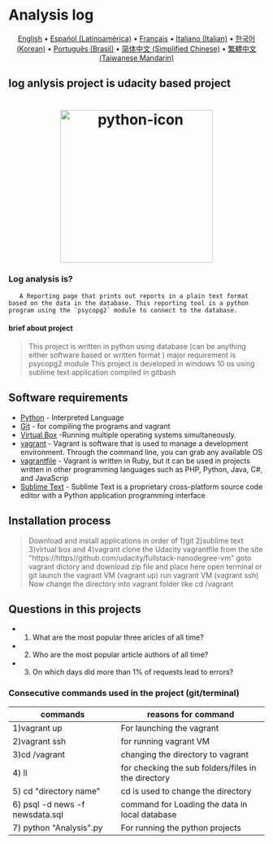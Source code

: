 # Analysis log
<p align="center">
  <a href="/docs/README-en.md">English</a> •
  <a href="/docs/README-esla.md">Español (Latinoamérica)</a> •
  <a href="/docs/README-fr.md">Français</a> •
  <a href="/docs/README-iteu.md">Italiano (Italian)</a> •
  <a href="/docs/README-kokr.md">한국어 (Korean)</a> •
  <a href="/docs/README-ptbr.md">Português (Brasil)</a> •
  <a href="/docs/README-zhcn.md">简体中文 (Simplified Chinese)</a> •
  <a href="/docs/README-zhtw.md">繁體中文 (Taiwanese Mandarin)</a>
</p>


##                                                               log anlysis project is udacity based project

<h1 align="center">
  <a href="https://github.com/bharathadolf/Analysislog"><img src="http://mathalope.co.uk/wp-content/uploads/2015/04/python-udacity-672x299.png" alt="python-icon" width="300"></a>
  <br>

### Log analysis is?
       A Reporting page that prints out reports in a plain text format based on the data in the database. This reporting tool is a python program using the `psycopg2` module to connect to the database.

#### brief about project
> This project is written in python 
> using database (can be anything either software based or written format )
> major requirement is psycopg2 module
> This project is developed in windows 10 os
> using sublime text application
> compiled in gitbash

## Software requirements
* [Python](https://www.python.org/) - Interpreted Language
* [Git](https://git-scm.com/) - for compiling the programs and vagrant
* [Virtual Box](https://www.virtualbox.org/) -Running multiple operating systems simultaneously.
* [vagrant](https://www.vagrantup.com/) - Vagrant is software that is used to manage a development environment. Through the command line, you can grab any available OS
* [vagrantfile](https://https//github.com/udacity/fullstack-nanodegree-vm) - Vagrant is written in Ruby, but it can be used in projects written in other programming languages such as PHP, Python, Java, C#, and JavaScrip
* [Sublime Text](https://www.sublimetext.com/3) - Sublime Text is a proprietary cross-platform source code editor with a Python application programming interface

## Installation process
>Download and install applications in order 
>of 1)git 2)sublime text 3)virtual box and 4)vagrant
>clone the Udacity vagrantfile from the site "https://https//github.com/udacity/fullstack-nanodegree-vm"
>goto vagrant dictory and download zip file and place here
>open terminal or git
>launch the vagrant VM (vagrant up)
>run vagrant VM (vagrant ssh)
>Now change the directory into vagrant folder  like cd /vagrant

## Questions in this projects
* 1. What are the most popular three aricles of all time?
*  2. Who are the most popular article authors of all time?
* 3. On which days did more than 1% of requests lead to errors?

### Consecutive commands used in the project (git/terminal)
| commands | reasons for command|
| ------ | ------ |
| 1)vagrant up | For launching the vagrant  |
| 2)vagrant ssh | for running vagrant VM |
| 3)cd /vagrant | changing the directory to vagrant |
| 4) ll | for checking the sub folders/files in the directory |
| 5) cd "directory name" | cd is used to change the directory  |
| 6) psql -d news -f newsdata.sql| command for Loading the data in local database |
| 7) python "Analysis".py | For running the python projects |